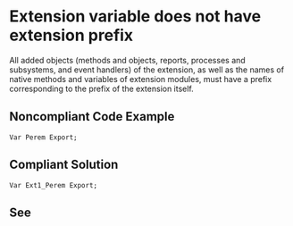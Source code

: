 # Extension variable does not have extension prefix

All added objects (methods and objects, reports, processes and subsystems, and event handlers) of the extension, 
as well as the names of native methods and variables of extension modules, must have a prefix corresponding 
to the prefix of the extension itself.

## Noncompliant Code Example

```bsl
Var Perem Export;
```

## Compliant Solution

```bsl
Var Ext1_Perem Export;
```
## See
